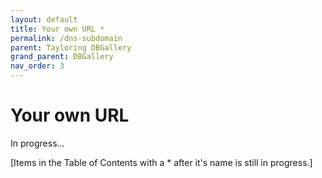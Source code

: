 ```yaml
---
layout: default
title: Your own URL *
permalink: /dns-subdomain
parent: Tayloring DBGallery
grand_parent: DBGallery
nav_order: 3
---
```


# Your own URL

In progress...

[Items in the Table of Contents with a * after it's name is still in progress.]